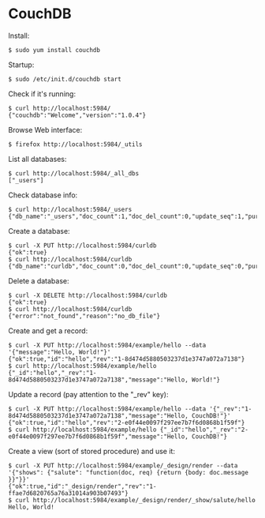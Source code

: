CouchDB
=======

Install:

    $ sudo yum install couchdb
    
Startup:

    $ sudo /etc/init.d/couchdb start
    
Check if it's running:

    $ curl http://localhost:5984/
    {"couchdb":"Welcome","version":"1.0.4"}

Browse Web interface:

    $ firefox http://localhost:5984/_utils

List all databases:

    $ curl http://localhost:5984/_all_dbs
    ["_users"]
    
Check database info:

    $ curl http://localhost:5984/_users
    {"db_name":"_users","doc_count":1,"doc_del_count":0,"update_seq":1,"purge_seq":0,"compact_running":false,"disk_size":4185,"instance_start_time":"1375796833411142","disk_format_version":5,"committed_update_seq":1}

Create a database:

    $ curl -X PUT http://localhost:5984/curldb
    {"ok":true}
    $ curl http://localhost:5984/curldb
    {"db_name":"curldb","doc_count":0,"doc_del_count":0,"update_seq":0,"purge_seq":0,"compact_running":false,"disk_size":79,"instance_start_time":"1375798332797169","disk_format_version":5,"committed_update_seq":0}

Delete a database:

    $ curl -X DELETE http://localhost:5984/curldb
    {"ok":true}
    $ curl http://localhost:5984/curldb
    {"error":"not_found","reason":"no_db_file"}

Create and get a record:

    $ curl -X PUT http://localhost:5984/example/hello --data '{"message":"Hello, World!"}'
    {"ok":true,"id":"hello","rev":"1-8d474d5880503237d1e3747a072a7138"}
    $ curl http://localhost:5984/example/hello 
    {"_id":"hello","_rev":"1-8d474d5880503237d1e3747a072a7138","message":"Hello, World!"}

Update a record (pay attention to the "_rev" key):

    $ curl -X PUT http://localhost:5984/example/hello --data '{"_rev":"1-8d474d5880503237d1e3747a072a7138","message":"Hello, CouchDB!"}'
    {"ok":true,"id":"hello","rev":"2-e0f44e0097f297ee7b7f6d0868b1f59f"}
    $ curl http://localhost:5984/example/hello {"_id":"hello","_rev":"2-e0f44e0097f297ee7b7f6d0868b1f59f","message":"Hello, CouchDB!"}


Create a view (sort of stored procedure) and use it:

    $ curl -X PUT http://localhost:5984/example/_design/render --data '{"shows": {"salute": "function(doc, req) {return {body: doc.message }}"}}'
    {"ok":true,"id":"_design/render","rev":"1-ffae7d6820765a76a31014a903b07493"}
    $ curl http://localhost:5984/example/_design/render/_show/salute/hello
    Hello, World!

